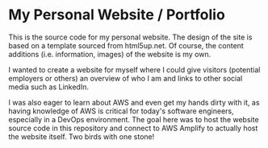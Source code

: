 # My Personal Website / Portfolio

This is the source code for my personal website.
The design of the site is based on a template sourced from html5up.net.
Of course, the content additions (i.e. information, images) of the website is my own.

I wanted to create a website for myself where I could give visitors (potential employers or others) an overview of who I am and links to other social media such as LinkedIn.

I was also eager to learn about AWS and even get my hands dirty with it, as having knowledge of AWS is critical for today's software engineers, especially in a DevOps environment. The goal here was to host the website source code in this repository and connect to AWS Amplify to actually host the website itself. Two birds with one stone!
